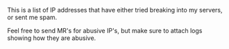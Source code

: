This is a list of IP addresses that have either tried breaking into my servers, or sent me spam.

Feel free to send MR's for abusive IP's, but make sure to attach logs showing how they are abusive.
